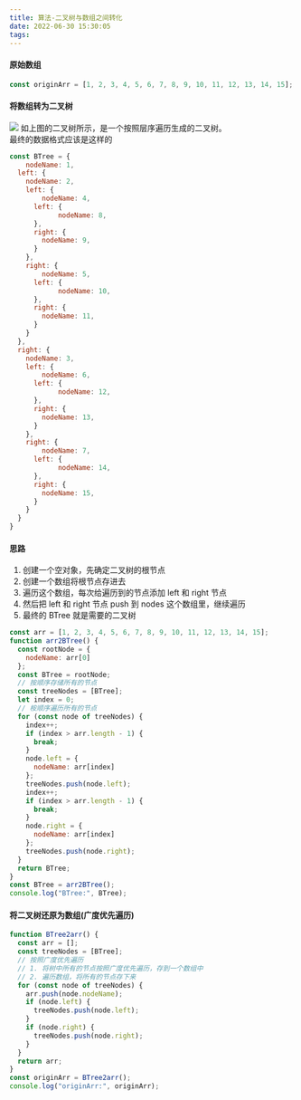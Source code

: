 ```yaml
---
title: 算法-二叉树与数组之间转化
date: 2022-06-30 15:30:05
tags:
---
```

#### 原始数组
```javascript
const originArr = [1, 2, 3, 4, 5, 6, 7, 8, 9, 10, 11, 12, 13, 14, 15];
```
#### 将数组转为二叉树
![](/images/yuque_diagram_1621838775913.jpg)
如上图的二叉树所示，是一个按照层序遍历生成的二叉树。<br />最终的数据格式应该是这样的
```javascript
const BTree = {
	nodeName: 1,
  left: {
  	nodeName: 2,
    left: {
    	nodeName: 4,
      left: {
    		nodeName: 8,
      },
      right: {
        nodeName: 9,
      }
    },
    right: {
    	nodeName: 5,
      left: {
    		nodeName: 10,
      },
      right: {
        nodeName: 11,
      }
    }
  },
  right: {
  	nodeName: 3,
    left: {
    	nodeName: 6,
      left: {
    		nodeName: 12,
      },
      right: {
        nodeName: 13,
      }
    },
    right: {
    	nodeName: 7,
      left: {
    		nodeName: 14,
      },
      right: {
        nodeName: 15,
      }
    }
  }
}
```
#### 思路

1. 创建一个空对象，先确定二叉树的根节点
1. 创建一个数组将根节点存进去
1. 遍历这个数组，每次给遍历到的节点添加 left 和 right 节点
1. 然后把 left 和 right 节点 push 到 nodes 这个数组里，继续遍历
1. 最终的 BTree 就是需要的二叉树

```javascript
const arr = [1, 2, 3, 4, 5, 6, 7, 8, 9, 10, 11, 12, 13, 14, 15];
function arr2BTree() {
  const rootNode = {
    nodeName: arr[0]
  };
  const BTree = rootNode;
  // 按顺序存储所有的节点
  const treeNodes = [BTree];
  let index = 0;
  // 桉顺序遍历所有的节点
  for (const node of treeNodes) {
    index++;
    if (index > arr.length - 1) {
      break;
    }
    node.left = {
      nodeName: arr[index]
    };
    treeNodes.push(node.left);
    index++;
    if (index > arr.length - 1) {
      break;
    }
    node.right = {
      nodeName: arr[index]
    };
    treeNodes.push(node.right);
  }
  return BTree;
}
const BTree = arr2BTree();
console.log("BTree:", BTree);
```
#### 将二叉树还原为数组(广度优先遍历)
```javascript
function BTree2arr() {
  const arr = [];
  const treeNodes = [BTree];
  // 按照广度优先遍历
  // 1. 将树中所有的节点按照广度优先遍历，存到一个数组中
  // 2. 遍历数组，将所有的节点存下来
  for (const node of treeNodes) {
    arr.push(node.nodeName);
    if (node.left) {
      treeNodes.push(node.left);
    }
    if (node.right) {
      treeNodes.push(node.right);
    }
  }
  return arr;
}
const originArr = BTree2arr();
console.log("originArr:", originArr);
```


